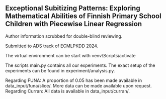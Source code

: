 ## Exceptional Subitizing Patterns: Exploring Mathematical Abilities of Finnish Primary School Children with Piecewise Linear Regression

Author information scrubbed for double-blind reviewing.

Submitted to ADS track of ECMLPKDD 2024.

The virtual environment can be start with venv\Scripts\activate

The scripts main.py contains all our experiments. The exact setup of the experiments can be found in experiment/analysis.py.

Regarding FUNA: A proportion of 0.05 has been made available in data_input/funa/slice/. More data can be made available upon request. 
Regarding Curran: All data is available in data_input/curran/.